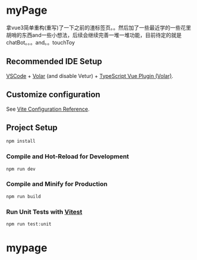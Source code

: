 # myPage
拿vue3简单重构(重写)了一下之前的渣标签页。。然后加了一些最近学的一些花里胡哨的东西and一些小想法，后续会继续完善一堆一堆功能，目前待定的就是chatBot。。。and。。touchToy



## Recommended IDE Setup

[VSCode](https://code.visualstudio.com/) + [Volar](https://marketplace.visualstudio.com/items?itemName=Vue.volar) (and disable Vetur) + [TypeScript Vue Plugin (Volar)](https://marketplace.visualstudio.com/items?itemName=Vue.vscode-typescript-vue-plugin).

## Customize configuration

See [Vite Configuration Reference](https://vitejs.dev/config/).

## Project Setup

```sh
npm install
```

### Compile and Hot-Reload for Development

```sh
npm run dev
```

### Compile and Minify for Production

```sh
npm run build
```

### Run Unit Tests with [Vitest](https://vitest.dev/)

```sh
npm run test:unit
```
# mypage
